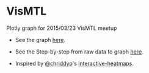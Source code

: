 # VisMTL

Plotly graph for 2015/03/23 VisMTL meetup

- See the graph [here](http://etpinard.github.io/VisMTL/).

- See the Step-by-step from raw data to graph
  [here](http://nbviewer.ipython.org/github/etpinard/VisMTL/blob/master/notebook.ipynb).

- Inspired by [@chriddyp](https://github.com/chriddyp)'s
[interactive-heatmaps](https://github.com/chriddyp/interactive-heatmaps).
